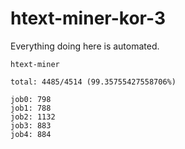 # htext-miner-kor-3

Everything doing here is automated.

```
htext-miner

total: 4485/4514 (99.35755427558706%)

job0: 798
job1: 788
job2: 1132
job3: 883
job4: 884
```